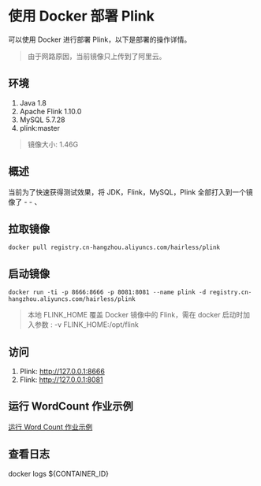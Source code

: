 # 使用 Docker 部署 Plink
可以使用 Docker 进行部署 Plink，以下是部署的操作详情。

> 由于网路原因，当前镜像只上传到了阿里云。

## 环境
1. Java 1.8
2. Apache Flink 1.10.0
3. MySQL 5.7.28
4. plink:master

> 镜像大小: 1.46G

## 概述
当前为了快速获得测试效果，将 JDK，Flink，MySQL，Plink 全部打入到一个镜像了 - - 、

## 拉取镜像
```shell
docker pull registry.cn-hangzhou.aliyuncs.com/hairless/plink
```

## 启动镜像
```shell
docker run -ti -p 8666:8666 -p 8081:8081 --name plink -d registry.cn-hangzhou.aliyuncs.com/hairless/plink
```

> 本地 FLINK_HOME 覆盖 Docker 镜像中的 Flink，需在 docker 启动时加入参数 : -v FLINK_HOME:/opt/flink

## 访问
1. Plink: <http://127.0.0.1:8666>
2. Flink: <http://127.0.0.1:8081>

## 运行 WordCount 作业示例
[运行 Word Count 作业示例](manual/manual-run-word-count.md)

## 查看日志
docker logs ${CONTAINER_ID}

